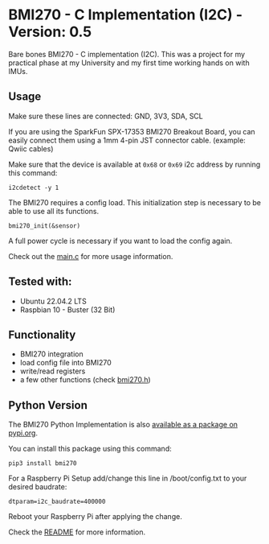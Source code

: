 # BMI270 - C Implementation (I2C) - Version: 0.5

Bare bones BMI270 - C implementation (I2C). This was a project for my practical phase at my University and my first time working hands on with IMUs.

## Usage
Make sure these lines are connected: GND, 3V3, SDA, SCL

If you are using the SparkFun SPX-17353 BMI270 Breakout Board, you can easily connect them using a 1mm 4-pin JST connector cable. (example: Qwiic cables)

Make sure that the device is available at `0x68` or `0x69` i2c address by running this command:

`i2cdetect -y 1`

The BMI270 requires a config load. This initialization step is necessary to be able to use all its functions.

`bmi270_init(&sensor)`

A full power cycle is necessary if you want to load the config again.

Check out the [main.c](https://github.com/CoRoLab-Berlin/bmi270_python/tree/main/examples) for more usage information.

## Tested with:
- Ubuntu 22.04.2 LTS
- Raspbian 10 - Buster (32 Bit)

## Functionality

- BMI270 integration
- load config file into BMI270
- write/read registers
- a few other functions (check [bmi270.h](https://github.com/CoRoLab-Berlin/bmi270_c/blob/main/bmi270.h))

## Python Version

The BMI270 Python Implementation is also [available as a package on pypi.org](https://pypi.org/project/bmi270).

You can install this package using this command:

`pip3 install bmi270`

For a Raspberry Pi Setup add/change this line in /boot/config.txt to your desired baudrate:

`dtparam=i2c_baudrate=400000`

Reboot your Raspberry Pi after applying the change.

Check the [README](https://github.com/CoRoLab-Berlin/bmi270_python) for more information.
